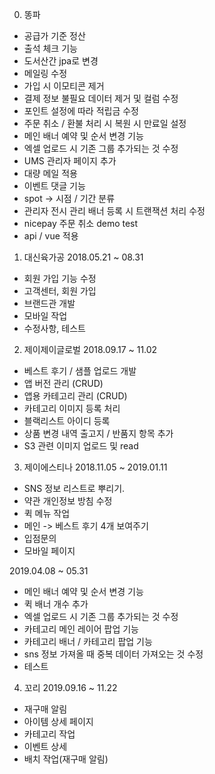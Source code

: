 0. 똥파
- 공급가 기준 정산
- 출석 체크 기능
- 도서산간 jpa로 변경
- 메일링 수정
- 가입 시 이모티콘 제거 
- 결제 정보 불필요 데이터 제거 및 컬럼 수정
- 포인트 설정에 따라 적립금 수정
- 주문 취소 / 환불 처리 시 복원 시 만료일 설정
- 메인 배너 예약 및 순서 변경 기능
- 엑셀 업로드 시 기존 그룹 추가되는 것 수정
- UMS 관리자 페이지 추가
- 대량 메일 적용
- 이벤트 댓글 기능
- spot -> 시점 / 기간 분류
- 관리자 전시 관리 배너 등록 시 트랜잭션 처리 수정
- nicepay 주문 취소 demo test
- api / vue 적용


1. 대신육가공
2018.05.21 ~ 08.31
- 회원 가입 기능 수정
- 고객센터, 회원 가입
- 브랜드관 개발
- 모바일 작업
- 수정사항, 테스트

2. 제이제이글로벌
2018.09.17 ~ 11.02
- 베스트 후기 / 샘플 업로드 개발
- 앱 버전 관리 (CRUD)
- 앱용 카테고리 관리 (CRUD)
- 카테고리 이미지 등록 처리
- 블랙리스트 아이디 등록
- 상품 변경 내역 출고지 / 반품지 항목 추가
- S3 관련 이미지 업로드 및 read

3. 제이에스티나
2018.11.05 ~ 2019.01.11
- SNS 정보 리스트로 뿌리기.
- 약관 개인정보 방침 수정
- 퀵 메뉴 작업 
- 메인 -> 베스트 후기 4개 보여주기
- 입점문의
- 모바일 페이지

2019.04.08 ~ 05.31
- 메인 배너 예약 및 순서 변경 기능
- 퀵 배너 개수 추가
- 엑셀 업로드 시 기존 그룹 추가되는 것 수정
- 카테고리 메인 레이어 팝업 기능
- 카테고리 배너 / 카테고리 팝업 기능
- sns 정보 가져올 때 중복 데이터 가져오는 것 수정
- 테스트

4. 꼬리
2019.09.16 ~ 11.22
- 재구매 알림
- 아이템 상세 페이지
- 카테고리 작업
- 이벤트 상세
- 배치 작업(재구매 알림)

